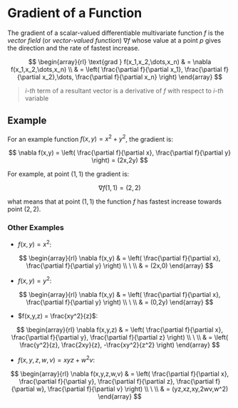 # Gradient of a Function

The gradient of a scalar-valued differentiable multivariate function $f$ is the _vector field_ (or _vector-valued function_) $\nabla f$ whose value at a point $p$ gives the direction and the rate of fastest increase.

$$
\begin{array}{rl}
\text{grad } f(x_1,x_2,\dots,x_n) & = \nabla f(x_1,x_2,\dots,x_n)
\\
& = \left(
\frac{\partial f}{\partial x_1},
\frac{\partial f}{\partial x_2},\dots,
\frac{\partial f}{\partial x_n}
\right)
\end{array}
$$

> _i-th_ term of a resultant vector is a derivative of $f$ with respect to _i-th_ variable

## Example

For an example function $f(x,y) = x^2 + y^2$, the gradient is:

$$
\nabla f(x,y) = \left(
\frac{\partial f}{\partial x},
\frac{\partial f}{\partial y}
\right) = (2x,2y)
$$

For example, at point $(1,1)$ the gradient is:

$$
\nabla f(1,1) = (2,2)
$$

what means that at point $(1,1)$ the function $f$ has fastest increase towards point $(2,2)$.

### Other Examples

- $f(x,y) = x^2$:

$$
\begin{array}{rl}
\nabla f(x,y) & = \left(
\frac{\partial f}{\partial x},
\frac{\partial f}{\partial y}
\right)
\\
\ 
\\
& = (2x,0)
\end{array}
$$

- $f(x,y) = y^2$:

$$
\begin{array}{rl}
\nabla f(x,y) & = \left(
\frac{\partial f}{\partial x},
\frac{\partial f}{\partial y}
\right)
\\
\ 
\\
& = (0,2y)
\end{array}
$$



- $f(x,y,z) = \frac{xy^2}{z}$:

$$
\begin{array}{rl}
\nabla f(x,y,z) & = \left(
\frac{\partial f}{\partial x},
\frac{\partial f}{\partial y},
\frac{\partial f}{\partial z}
\right)
\\
\ 
\\
& = \left(
\frac{y^2}{z},
\frac{2xy}{z},
-\frac{xy^2}{z^2}
\right)
\end{array}
$$

- $f(x,y,z,w,v) = xyz+w^2 v$:

$$
\begin{array}{rl}
\nabla f(x,y,z,w,v) & = \left(
\frac{\partial f}{\partial x},
\frac{\partial f}{\partial y},
\frac{\partial f}{\partial z},
\frac{\partial f}{\partial w},
\frac{\partial f}{\partial v}
\right)
\\
\ 
\\
& = (yz,xz,xy,2wv,w^2)
\end{array}
$$
